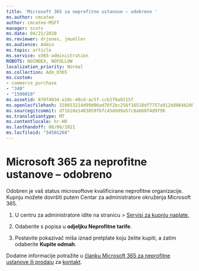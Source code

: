 ```yaml
---
title: 'Microsoft 365 za neprofitne ustanove – odobreno '
ms.author: cmcatee
author: cmcatee-MSFT
manager: scotv
ms.date: 04/21/2020
ms.reviewer: drjones, jmueller
ms.audience: Admin
ms.topic: article
ms.service: o365-administration
ROBOTS: NOINDEX, NOFOLLOW
localization_priority: Normal
ms.collection: Adm_O365
ms.custom:
- commerce_purchase
- "340"
- "1500010"
ms.assetid: 870f4834-a10c-49cd-ac5f-ccb1f0a9215f
ms.openlocfilehash: 328653214d99d06ad76f2bc256f16518df7757a912dd064b20501af03813ebb3
ms.sourcegitcommit: d71b18e1403859fbfc45ddd9a57c8ab68f4d9f96
ms.translationtype: MT
ms.contentlocale: hr-HR
ms.lasthandoff: 08/06/2021
ms.locfileid: "54501268"
---
```

# <a name="microsoft-365-for-nonprofits---approved"></a>Microsoft 365 za neprofitne ustanove – odobreno

Odobren je vaš status microsoftove kvalificirane neprofitne organizacije. Kupnju možete dovršiti putem Centar za administratore okruženja Microsoft 365.

1. U centru za administratore  idite na stranicu \> [Servisi za kupnju naplate.](https://go.microsoft.com/fwlink/p/?linkid=868433)

2. Odaberite s popisa u **odjeljku Neprofitne tarife**.

3. Postavite pokazivač miša iznad pretplate koju želite kupiti, a zatim odaberite **Kupite odmah**.

Dodatne informacije potražite u [članku Microsoft 365 za neprofitne ustanove ili prodaju](https://www.microsoft.com/nonprofits/microsoft-365) za [kontakt](https://www.microsoft.com/nonprofits/contact-us).
